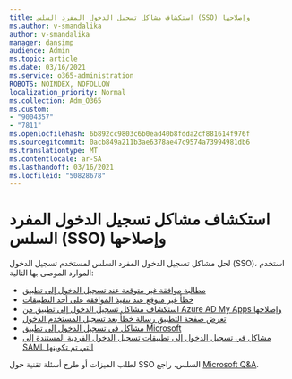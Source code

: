 ```yaml
---
title: استكشاف مشاكل تسجيل الدخول المفرد السلس (SSO) وإصلاحها
ms.author: v-smandalika
author: v-smandalika
manager: dansimp
audience: Admin
ms.topic: article
ms.date: 03/16/2021
ms.service: o365-administration
ROBOTS: NOINDEX, NOFOLLOW
localization_priority: Normal
ms.collection: Adm_O365
ms.custom:
- "9004357"
- "7811"
ms.openlocfilehash: 6b892cc9803c6b0ead40b8fdda2cf881614f976f
ms.sourcegitcommit: 0acb849a211b3ae6378ae47c9574a73994981db6
ms.translationtype: MT
ms.contentlocale: ar-SA
ms.lasthandoff: 03/16/2021
ms.locfileid: "50828678"
---
```

# <a name="troubleshoot-seamless-single-sign-on-sso-user-sign-in-issues"></a>استكشاف مشاكل تسجيل الدخول المفرد السلس (SSO) وإصلاحها

لحل مشاكل تسجيل الدخول المفرد السلس لمستخدم تسجيل الدخول (SSO)، استخدم الموارد الموصى بها التالية:

- [مطالبة موافقة غير متوقعة عند تسجيل الدخول إلى تطبيق](https://docs.microsoft.com/azure/active-directory/manage-apps/application-sign-in-unexpected-user-consent-prompt) 
- [خطأ غير متوقع عند تنفيذ الموافقة على أحد التطبيقات](https://docs.microsoft.com/azure/active-directory/manage-apps/application-sign-in-unexpected-user-consent-error) 
- [استكشاف مشاكل تسجيل الدخول إلى تطبيق من Azure AD My Apps وإصلاحها](https://docs.microsoft.com/azure/active-directory/manage-apps/application-sign-in-other-problem-access-panel) 
- [تعرض صفحة التطبيق رسالة خطأ بعد تسجيل المستخدم الدخول](https://docs.microsoft.com/azure/active-directory/manage-apps/application-sign-in-problem-application-error)
- [مشاكل في تسجيل الدخول إلى تطبيق Microsoft](https://docs.microsoft.com/azure/active-directory/manage-apps/application-sign-in-problem-first-party-microsoft) 
- [مشاكل في تسجيل الدخول إلى تطبيقات تسجيل الدخول الفردية المستندة إلى SAML التي تم تكوينها](https://docs.microsoft.com/azure/active-directory/manage-apps/application-sign-in-problem-federated-sso-gallery)

لطلب الميزات أو طرح أسئلة تقنية حول SSO السلس، راجع [Microsoft Q&A](https://docs.microsoft.com/answers/topics/azure-ad-single-sign-on.html).

